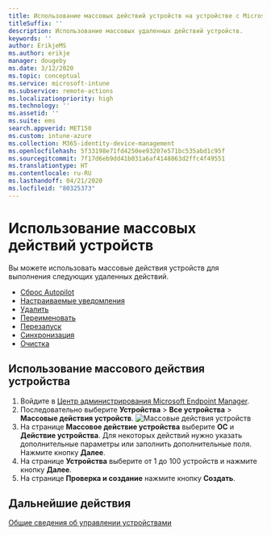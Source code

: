 ```yaml
---
title: Использование массовых действий устройств на устройстве с Microsoft Intune.
titleSuffix: ''
description: Использование массовых удаленных действий устройств.
keywords: ''
author: ErikjeMS
ms.author: erikje
manager: dougeby
ms.date: 3/12/2020
ms.topic: conceptual
ms.service: microsoft-intune
ms.subservice: remote-actions
ms.localizationpriority: high
ms.technology: ''
ms.assetid: ''
ms.suite: ems
search.appverid: MET150
ms.custom: intune-azure
ms.collection: M365-identity-device-management
ms.openlocfilehash: 5f33198e71fd4250ee93207e571bc535abd1c95f
ms.sourcegitcommit: 7f17d6eb9dd41b031a6af4148863d2ffc4f49551
ms.translationtype: HT
ms.contentlocale: ru-RU
ms.lasthandoff: 04/21/2020
ms.locfileid: "80325373"
---
```

# <a name="use-bulk-device-actions"></a>Использование массовых действий устройств

Вы можете использовать массовые действия устройств для выполнения следующих удаленных действий.
- [Сброс Autopilot](https://docs.microsoft.com/windows/deployment/windows-autopilot/windows-autopilot-reset#reset-devices-with-remote-windows-autopilot-reset)
- [Настраиваемые уведомления](custom-notifications.md#send-a-custom-notification-to-a-single-device)
- [Удалить](devices-wipe.md#delete-devices-from-the-intune-portal)
- [Переименовать](device-rename.md)
- [Перезапуск](device-restart.md)
- [Синхронизация](device-sync.md)
- [Очистка](devices-wipe.md#wipe)

## <a name="use-a-bulk-device-action"></a>Использование массового действия устройства

1. Войдите в [Центр администрирования Microsoft Endpoint Manager](https://go.microsoft.com/fwlink/?linkid=2109431).
2. Последовательно выберите **Устройства** > **Все устройства** > **Массовые действия устройств**.
![Массовые действия устройств](./media/bulk-device-actions/bulk-device-actions.png)
3. На странице **Массовое действие устройства** выберите **ОС** и **Действие устройства**. Для некоторых действий нужно указать дополнительные параметры или заполнить дополнительные поля. Нажмите кнопку **Далее**.
4. На странице **Устройства** выберите от 1 до 100 устройств и нажмите кнопку **Далее**.
5. На странице **Проверка и создание** нажмите кнопку **Создать**.

## <a name="next-steps"></a>Дальнейшие действия
[Общие сведения об управлении устройствами](device-management.md)
